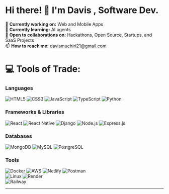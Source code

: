 <!-- [![](https://visitcount.itsvg.in/api?id=Muchiri-cmd&icon=4&color=0)](https://visitcount.itsvg.in)-->

# Hi there! 👋 I'm Davis , Software Dev.

🔭 **Currently working on:** Web and Mobile Apps  
🌱 **Currently learning:** AI agents     
👯 **Open to collaborations on:** Hackathons, Open Source, Startups, and SaaS Projects  
📫 **How to reach me:** davismuchiri21@gmail.com  

# 💻 Tools of Trade:
### Languages
![HTML5](https://img.shields.io/badge/html5-%23E34F26.svg?style=for-the-badge&logo=html5&logoColor=white) 
![CSS3](https://img.shields.io/badge/css3-%231572B6.svg?style=for-the-badge&logo=css3&logoColor=white) 
![JavaScript](https://img.shields.io/badge/javascript-%23323330.svg?style=for-the-badge&logo=javascript&logoColor=%23F7DF1E) 
![TypeScript](https://img.shields.io/badge/typescript-%23007ACC.svg?style=for-the-badge&logo=typescript&logoColor=white) 
![Python](https://img.shields.io/badge/python-%233776AB.svg?style=for-the-badge&logo=python&logoColor=white) 
<!--![PHP](https://img.shields.io/badge/php-%23777BB4.svg?style=for-the-badge&logo=php&logoColor=white)  -->

### Frameworks & Libraries
![React](https://img.shields.io/badge/react-%2320232a.svg?style=for-the-badge&logo=react&logoColor=%2361DAFB) 
![React Native](https://img.shields.io/badge/react_native-%2320232a.svg?style=for-the-badge&logo=react&logoColor=%2361DAFB) 
![Django](https://img.shields.io/badge/django-%23092E20.svg?style=for-the-badge&logo=django&logoColor=white) 
![Node.js](https://img.shields.io/badge/node.js-%2343853D.svg?style=for-the-badge&logo=node.js&logoColor=white) 
![Express.js](https://img.shields.io/badge/express.js-%23404d59.svg?style=for-the-badge&logo=express&logoColor=white)

### Databases
![MongoDB](https://img.shields.io/badge/mongodb-%234ea94b.svg?style=for-the-badge&logo=mongodb&logoColor=white) 
![MySQL](https://img.shields.io/badge/mysql-%2300f.svg?style=for-the-badge&logo=mysql&logoColor=white) 
![PostgreSQL](https://img.shields.io/badge/postgresql-%23316192.svg?style=for-the-badge&logo=postgresql&logoColor=white)

### Tools
![Docker](https://img.shields.io/badge/docker-%230db7ed.svg?style=for-the-badge&logo=docker&logoColor=white) 
![AWS](https://img.shields.io/badge/aws-%23232F3E.svg?style=for-the-badge&logo=amazonaws&logoColor=white) 
![Netlify](https://img.shields.io/badge/netlify-%2300C7B7.svg?style=for-the-badge&logo=netlify&logoColor=white) 
![Postman](https://img.shields.io/badge/postman-%23FF6C37.svg?style=for-the-badge&logo=postman&logoColor=white)  
![Linux](https://img.shields.io/badge/linux-FCC624?style=for-the-badge&logo=linux&logoColor=black) 
![Render](https://img.shields.io/badge/render-%232D3B41.svg?style=for-the-badge&logo=render&logoColor=white)  
![Railway](https://img.shields.io/badge/railway-%232C3E50.svg?style=for-the-badge&logo=railway&logoColor=white)

---
<!--
# 📊 GitHub Stats:
![](https://github-readme-stats.vercel.app/api?username=Muchiri-cmd&theme=swift&hide_border=false&include_all_commits=true&count_private=false)  
![](https://github-readme-streak-stats.herokuapp.com/?user=Muchiri-cmd&theme=swift&hide_border=false)  
![](https://github-readme-stats.vercel.app/api/top-langs/?username=Muchiri-cmd&theme=swift&hide_border=false&include_all_commits=true&count_private=false&layout=compact)

---
-->
<!--
### 🔝 Top Contributed Repo:
![](https://github-contributor-stats.vercel.app/api?username=Muchiri-cmd&limit=5&theme=dark&combine_all_yearly_contributions=true)

---
-->
